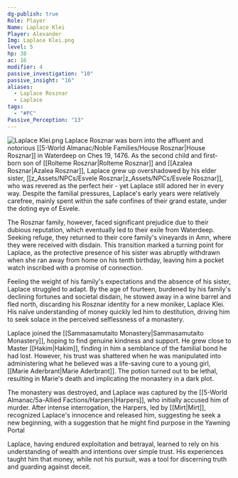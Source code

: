 ```yaml
---
dg-publish: true
Role: Player
Name: Laplace Klei
Player: Alexander
Img: Laplace Klei.png
level: 5
hp: 38
ac: 16
modifier: 4
passive_investigation: "10"
passive_insight: "16"
aliases:
  - Laplace Rosznar
  - Laplace
tags:
  - "#PC"
Passive_Perception: "13"
---
```


![Laplace Klei.png](/img/user/z_Assets/PCs/Laplace%20Klei.png)
Laplace Rosznar was born into the affluent and notorious [[5-World Almanac/Noble Families/House Rosznar\|House Rosznar]] in Waterdeep on Ches 19, 1476. As the second child and first-born son of [[Rolteme Rosznar\|Rolteme Rosznar]] and [[Azalea Rosznar\|Azalea Rosznar]], Laplace grew up overshadowed by his elder sister, [[z_Assets/NPCs/Esvele Rosznar\|z_Assets/NPCs/Esvele Rosznar]], who was revered as the perfect heir - yet Laplace still adored her in every way. Despite the familial pressures, Laplace's early years were relatively carefree, mainly spent within the safe confines of their grand estate, under the doting eye of Esvele.

The Rosznar family, however, faced significant prejudice due to their dubious reputation, which eventually led to their exile from Waterdeep. Seeking refuge, they returned to their core family's vineyards in Amn, where they were received with disdain. This transition marked a turning point for Laplace, as the protective presence of his sister was abruptly withdrawn when she ran away from home on his tenth birthday, leaving him a pocket watch inscribed with a promise of connection.

Feeling the weight of his family's expectations and the absence of his sister, Laplace struggled to adapt. By the age of fourteen, burdened by his family's declining fortunes and societal disdain, he stowed away in a wine barrel and fled north, discarding his Rosznar identity for a new moniker, Laplace Klei. His naïve understanding of money quickly led him to destitution, driving him to seek solace in the perceived selflessness of a monastery.

Laplace joined the [[Sammasamutaito Monastery\|Sammasamutaito Monastery]], hoping to find genuine kindness and support. He grew close to Master [[Hakim\|Hakim]], finding in him a semblance of the familial bond he had lost. However, his trust was shattered when he was manipulated into administering what he believed was a life-saving cure to a young girl, [[Marie Aderbrant\|Marie Aderbrant]]. The potion turned out to be lethal, resulting in Marie's death and implicating the monastery in a dark plot.

The monastery was destroyed, and Laplace was captured by the [[5-World Almanac/5a-Allied Factions/Harpers\|Harpers]], who initially accused him of murder. After intense interrogation, the Harpers, led by [[Mirt\|Mirt]], recognized Laplace's innocence and released him, suggesting he seek a new beginning, with a suggestion that he might find purpose in the Yawning Portal

Laplace, having endured exploitation and betrayal, learned to rely on his understanding of wealth and intentions over simple trust. His experiences taught him that money, while not his pursuit, was a tool for discerning truth and guarding against deceit. 

 